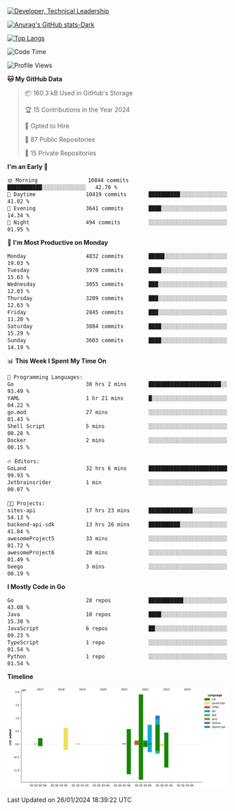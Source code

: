 <div>
  <a href="https://www.linkedin.com/in/arielpineiro/" target="_blank" rel="nofollow noopener noreferrer">
    <img src="https://img.shields.io/badge/-LinkedIn-%230077B5?style=for-the-badge&logo=linkedin&logoColor=white" alt="Developer, Technical Leadership" title="Ariel Piñeiro">
  </a>
</div>

[![Anurag's GitHub stats-Dark](https://github-readme-stats.vercel.app/api?username=arielsrv&show_icons=true&theme=dark#gh-dark-mode-only)](https://github.com/anuraghazra/github-readme-stats#gh-dark-mode-only)

[![Top Langs](https://github-readme-stats.vercel.app/api/top-langs/?username=arielsrv&layout=compact&langs_count=10&theme=dark#gh-dark-mode-only)](https://github.com/anuraghazra/github-readme-stats&theme=dark#gh-dark-mode-only)

<!--START_SECTION:waka-->
![Code Time](http://img.shields.io/badge/Code%20Time-497%20hrs%2055%20mins-blue)

![Profile Views](http://img.shields.io/badge/Profile%20Views-1-blue)

**🐱 My GitHub Data** 

> 📦 160.3 kB Used in GitHub's Storage 
 > 
> 🏆 15 Contributions in the Year 2024
 > 
> 💼 Opted to Hire
 > 
> 📜 87 Public Repositories 
 > 
> 🔑 15 Private Repositories 
 > 
**I'm an Early 🐤** 

```text
🌞 Morning                10844 commits       ███████████░░░░░░░░░░░░░░   42.70 % 
🌆 Daytime                10419 commits       ██████████░░░░░░░░░░░░░░░   41.02 % 
🌃 Evening                3641 commits        ████░░░░░░░░░░░░░░░░░░░░░   14.34 % 
🌙 Night                  494 commits         ░░░░░░░░░░░░░░░░░░░░░░░░░   01.95 % 
```
📅 **I'm Most Productive on Monday** 

```text
Monday                   4832 commits        █████░░░░░░░░░░░░░░░░░░░░   19.03 % 
Tuesday                  3970 commits        ████░░░░░░░░░░░░░░░░░░░░░   15.63 % 
Wednesday                3055 commits        ███░░░░░░░░░░░░░░░░░░░░░░   12.03 % 
Thursday                 3209 commits        ███░░░░░░░░░░░░░░░░░░░░░░   12.63 % 
Friday                   2845 commits        ███░░░░░░░░░░░░░░░░░░░░░░   11.20 % 
Saturday                 3884 commits        ████░░░░░░░░░░░░░░░░░░░░░   15.29 % 
Sunday                   3603 commits        ████░░░░░░░░░░░░░░░░░░░░░   14.19 % 
```


📊 **This Week I Spent My Time On** 

```text
💬 Programming Languages: 
Go                       30 hrs 2 mins       ███████████████████████░░   93.49 % 
YAML                     1 hr 21 mins        █░░░░░░░░░░░░░░░░░░░░░░░░   04.22 % 
go.mod                   27 mins             ░░░░░░░░░░░░░░░░░░░░░░░░░   01.43 % 
Shell Script             5 mins              ░░░░░░░░░░░░░░░░░░░░░░░░░   00.28 % 
Docker                   2 mins              ░░░░░░░░░░░░░░░░░░░░░░░░░   00.15 % 

🔥 Editors: 
GoLand                   32 hrs 6 mins       █████████████████████████   99.93 % 
Jetbrainsrider           1 min               ░░░░░░░░░░░░░░░░░░░░░░░░░   00.07 % 

🐱‍💻 Projects: 
sites-api                17 hrs 23 mins      ██████████████░░░░░░░░░░░   54.13 % 
backend-api-sdk          13 hrs 26 mins      ██████████░░░░░░░░░░░░░░░   41.84 % 
awesomeProject5          33 mins             ░░░░░░░░░░░░░░░░░░░░░░░░░   01.72 % 
awesomeProject6          28 mins             ░░░░░░░░░░░░░░░░░░░░░░░░░   01.49 % 
beego                    3 mins              ░░░░░░░░░░░░░░░░░░░░░░░░░   00.19 % 
```

**I Mostly Code in Go** 

```text
Go                       28 repos            ███████████░░░░░░░░░░░░░░   43.08 % 
Java                     10 repos            ████░░░░░░░░░░░░░░░░░░░░░   15.38 % 
JavaScript               6 repos             ██░░░░░░░░░░░░░░░░░░░░░░░   09.23 % 
TypeScript               1 repo              ░░░░░░░░░░░░░░░░░░░░░░░░░   01.54 % 
Python                   1 repo              ░░░░░░░░░░░░░░░░░░░░░░░░░   01.54 % 
```



**Timeline**

![Lines of Code chart](https://raw.githubusercontent.com/arielsrv/arielsrv/main/assets/bar_graph.png)


 Last Updated on 26/01/2024 18:39:22 UTC
<!--END_SECTION:waka-->
